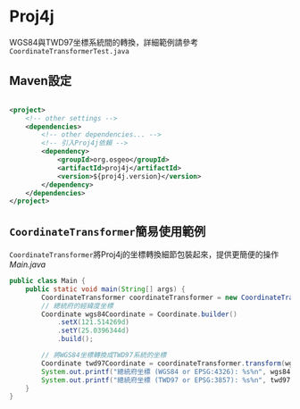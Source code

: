 # Proj4j

WGS84與TWD97坐標系統間的轉換，詳細範例請參考`CoordinateTransformerTest.java`

## Maven設定

```xml

<project>
    <!-- other settings -->
    <dependencies>
        <!-- other dependencies... -->
        <!-- 引入Proj4j依賴 -->
        <dependency>
            <groupId>org.osgeo</groupId>
            <artifactId>proj4j</artifactId>
            <version>${proj4j.version}</version>
        </dependency>
    </dependencies>
</project>
```

## `CoordinateTransformer`簡易使用範例

`CoordinateTransformer`將Proj4j的坐標轉換細節包裝起來，提供更簡便的操作
*Main.java*

```java
public class Main {
    public static void main(String[] args) {
        CoordinateTransformer coordinateTransformer = new CoordinateTransformer("EPSG:4326", "EPSG:3857");
        // 總統府的經緯度坐標
        Coordinate wgs84Coordinate = Coordinate.builder()
            .setX(121.514269d)
            .setY(25.0396344d)
            .build();

        // 將WGS84坐標轉換成TWD97系統的坐標
        Coordinate twd97Coordinate = coordinateTransformer.transform(wgs84Coordinate);
        System.out.printf("總統府坐標 (WGS84 or EPSG:4326): %s%n", wgs84Coordinate);
        System.out.printf("總統府坐標 (TWD97 or EPSG:3857): %s%n", twd97Coordinate);
    }
}
```